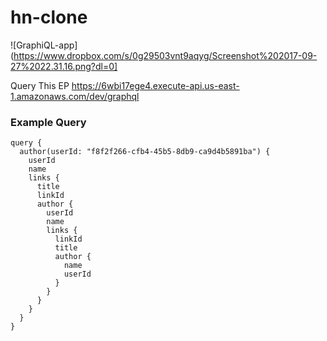 # hn-clone

![GraphiQL-app](https://www.dropbox.com/s/0g29503vnt9aqyg/Screenshot%202017-09-27%2022.31.16.png?dl=0]

Query This EP
https://6wbi17ege4.execute-api.us-east-1.amazonaws.com/dev/graphql


### Example Query 
```
query {
  author(userId: "f8f2f266-cfb4-45b5-8db9-ca9d4b5891ba") {
    userId
    name
    links {
      title
      linkId
      author {
        userId
        name
        links {
          linkId
          title
          author {
            name
            userId
          }
        }
      }
    }
  }
}
```


